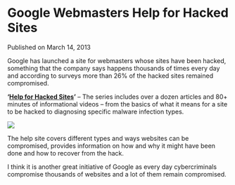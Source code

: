 # Google  Webmasters Help for Hacked Sites

Published on March 14, 2013

Google has launched a site for webmasters whose sites have been hacked, something that the company says happens thousands of times every day and according to surveys more than 26% of the hacked sites remained compromised.

**‘[Help for Hacked Sites](https://www.google.com/webmasters/hacked/ "Webmasters help for hacked sites")’** – The series includes over a dozen articles and 80+ minutes of informational videos – from the basics of what it means for a site to be hacked to diagnosing specific malware infection types.

![](https://media.tumblr.com/cc58d8535bc1b9eaf9516fc23a822f48/tumblr_inline_mjnx3stdST1qz4rgp.png)

The help site covers different types and ways websites can be compromised, provides information on how and why it might have been done and how to recover from the hack.

I think it is another great initiative of Google as every day cybercriminals compromise thousands of websites and a lot of them remain compromised.
